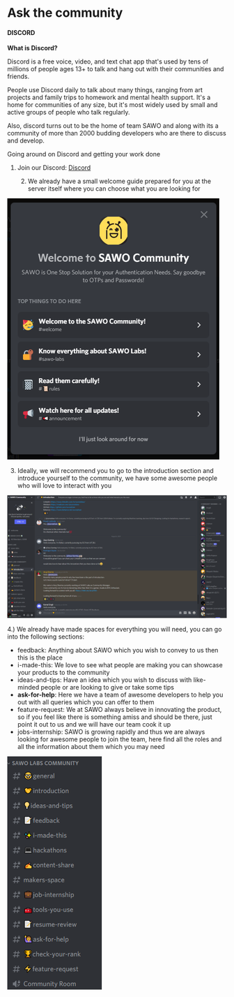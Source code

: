 # Ask the community

#### **DISCORD**

**What is Discord?**

Discord is a free voice, video, and text chat app that's used by tens of millions of people ages 13+ to talk and hang out with their communities and friends.

People use Discord daily to talk about many things, ranging from art projects and family trips to homework and mental health support. It's a home for communities of any size, but it's most widely used by small and active groups of people who talk regularly.

Also, discord turns out to be the home of team SAWO and along with its a community of more than 2000 budding developers who are there to discuss and develop.

Going around on Discord and getting your work done

1. Join our Discord: [Discord](https://discord.com/invite/TpnCfMUE5P)

   2. We already have a small welcome guide prepared for you at the server itself where you can choose what you are looking for

![](.gitbook/assets/untitled-6-.png)

3. Ideally, we will recommend you to go to the introduction section and introduce yourself to the community, we have some awesome people who will love to interact with you

![](.gitbook/assets/untitled-7-.png)

4.\) We already have made spaces for everything you will need, you can go into the following sections:

* feedback: Anything about SAWO which you wish to convey to us then this is the place
* i-made-this: We love to see what people are making you can showcase your products to the community
* ideas-and-tips: Have an idea which you wish to discuss with like-minded people or are looking to give or take some tips
* **ask-for-help**: Here we have a team of awesome developers to help you out with all queries which you can offer to them
* feature-request: We at SAWO always believe in innovating the product, so if you feel like there is something amiss and should be there, just point it out to us and we will have our team cook it up
* jobs-internship: SAWO is growing rapidly and thus we are always looking for awesome people to join the team, here find all the roles and all the information about them which you may need

![](.gitbook/assets/untitled-8-.png)

